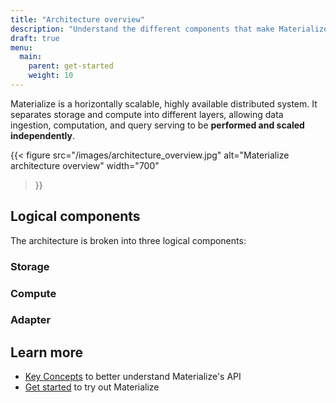 ```yaml
---
title: "Architecture overview"
description: "Understand the different components that make Materialize a horizontally scalable, highly available distributed system."
draft: true
menu:
  main:
    parent: get-started
    weight: 10
---
```


Materialize is a horizontally scalable, highly available distributed system. It separates storage and compute into different layers, allowing data ingestion, computation, and query serving to be **performed and scaled independently**.

{{<
    figure src="/images/architecture_overview.jpg"
    alt="Materialize architecture overview"
    width="700"
>}}

## Logical components

The architecture is broken into three logical components:

### Storage

### Compute

### Adapter

## Learn more

- [Key Concepts](/concepts/) to better understand Materialize's API
- [Get started](/get-started) to try out Materialize
